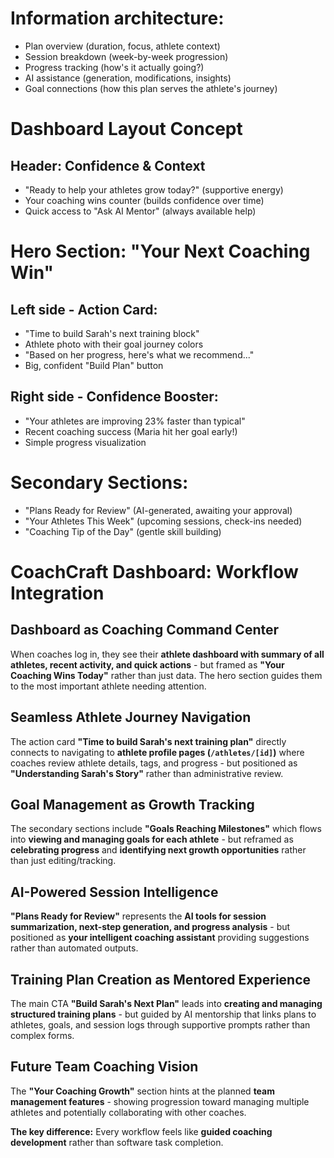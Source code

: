 # Information architecture:

- Plan overview (duration, focus, athlete context)
- Session breakdown (week-by-week progression)
- Progress tracking (how's it actually going?)
- AI assistance (generation, modifications, insights)
- Goal connections (how this plan serves the athlete's journey)

# Dashboard Layout Concept

## Header: Confidence & Context

* "Ready to help your athletes grow today?" (supportive energy)
* Your coaching wins counter (builds confidence over time)
* Quick access to "Ask AI Mentor" (always available help)

# Hero Section: "Your Next Coaching Win"

## Left side - Action Card:

* "Time to build Sarah's next training block"
* Athlete photo with their goal journey colors
* "Based on her progress, here's what we recommend..."
* Big, confident "Build Plan" button

## Right side - Confidence Booster:

* "Your athletes are improving 23% faster than typical"
* Recent coaching success (Maria hit her goal early!)
* Simple progress visualization

# Secondary Sections:

- "Plans Ready for Review" (AI-generated, awaiting your approval)
- "Your Athletes This Week" (upcoming sessions, check-ins needed)
- "Coaching Tip of the Day" (gentle skill building)


# CoachCraft Dashboard: Workflow Integration

## Dashboard as Coaching Command Center
When coaches log in, they see their **athlete dashboard with summary of all athletes, recent activity, and quick actions** - but framed as **"Your Coaching Wins Today"** rather than just data. The hero section guides them to the most important athlete needing attention.

## Seamless Athlete Journey Navigation
The action card **"Time to build Sarah's next training plan"** directly connects to navigating to **athlete profile pages (`/athletes/[id]`)** where coaches review athlete details, tags, and progress - but positioned as **"Understanding Sarah's Story"** rather than administrative review.

## Goal Management as Growth Tracking
The secondary sections include **"Goals Reaching Milestones"** which flows into **viewing and managing goals for each athlete** - but reframed as **celebrating progress** and **identifying next growth opportunities** rather than just editing/tracking.

## AI-Powered Session Intelligence
**"Plans Ready for Review"** represents the **AI tools for session summarization, next-step generation, and progress analysis** - but positioned as **your intelligent coaching assistant** providing suggestions rather than automated outputs.

## Training Plan Creation as Mentored Experience
The main CTA **"Build Sarah's Next Plan"** leads into **creating and managing structured training plans** - but guided by AI mentorship that links plans to athletes, goals, and session logs through supportive prompts rather than complex forms.

## Future Team Coaching Vision
The **"Your Coaching Growth"** section hints at the planned **team management features** - showing progression toward managing multiple athletes and potentially collaborating with other coaches.

**The key difference:** Every workflow feels like **guided coaching development** rather than software task completion.